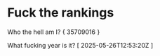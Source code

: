 # Fuck the rankings

Who the hell am I?
{ 35709016 }

What fucking year is it?
[ 2025-05-26T12:53:20Z ]
